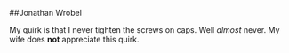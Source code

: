 

##Jonathan Wrobel

My quirk is that I never tighten the screws on caps.  Well _almost_ never.  My wife does **not** appreciate this quirk.


